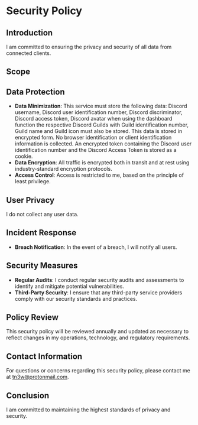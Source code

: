 # Security Policy

## Introduction
I am committed to ensuring the privacy and security of all data from connected clients.

## Scope
## Data Protection
- **Data Minimization**: This service must store the following data: Discord username, Discord user identification number, Discord discriminator, Discord access token, Discord avatar when using the dashboard function the respective Discord Guilds with Guild identification number, Guild name and Guild icon must also be stored. This data is stored in encrypted form. No browser identification or client identification information is collected. An encrypted token containing the Discord user identification number and the Discord Access Token is stored as a cookie.
- **Data Encryption**: All traffic is encrypted both in transit and at rest using industry-standard encryption protocols.
- **Access Control**: Access is restricted to me, based on the principle of least privilege.

## User Privacy
I do not collect any user data.

## Incident Response
- **Breach Notification**: In the event of a breach, I will notify all users.

## Security Measures
- **Regular Audits**: I conduct regular security audits and assessments to identify and mitigate potential vulnerabilities.
- **Third-Party Security**: I ensure that any third-party service providers comply with our security standards and practices.

## Policy Review
This security policy will be reviewed annually and updated as necessary to reflect changes in my operations, technology, and regulatory requirements.

## Contact Information
For questions or concerns regarding this security policy, please contact me at tn3w@protonmail.com.

## Conclusion
I am committed to maintaining the highest standards of privacy and security.

